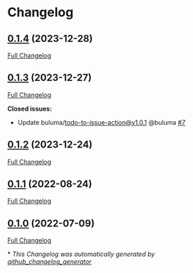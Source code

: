 # Changelog

## [0.1.4](https://github.com/buluma/ansible-role-aliases/tree/0.1.4) (2023-12-28)

[Full Changelog](https://github.com/buluma/ansible-role-aliases/compare/0.1.3...0.1.4)

## [0.1.3](https://github.com/buluma/ansible-role-aliases/tree/0.1.3) (2023-12-27)

[Full Changelog](https://github.com/buluma/ansible-role-aliases/compare/0.1.2...0.1.3)

**Closed issues:**

- Update buluma/todo-to-issue-action@v1.0.1 @buluma [\#7](https://github.com/buluma/ansible-role-aliases/issues/7)

## [0.1.2](https://github.com/buluma/ansible-role-aliases/tree/0.1.2) (2023-12-24)

[Full Changelog](https://github.com/buluma/ansible-role-aliases/compare/0.1.1...0.1.2)

## [0.1.1](https://github.com/buluma/ansible-role-aliases/tree/0.1.1) (2022-08-24)

[Full Changelog](https://github.com/buluma/ansible-role-aliases/compare/0.1.0...0.1.1)

## [0.1.0](https://github.com/buluma/ansible-role-aliases/tree/0.1.0) (2022-07-09)

[Full Changelog](https://github.com/buluma/ansible-role-aliases/compare/62f0824d83e69896e2e61e3b35cdd9da4c8e16d3...0.1.0)



\* *This Changelog was automatically generated by [github_changelog_generator](https://github.com/github-changelog-generator/github-changelog-generator)*
